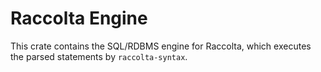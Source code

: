 # Raccolta Engine
This crate contains the SQL/RDBMS engine for Raccolta, which executes the parsed statements by `raccolta-syntax`.
